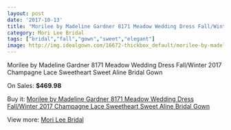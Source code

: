 ```yaml
---
layout: post
date: '2017-10-13'
title: "Morilee by Madeline Gardner 8171 Meadow Wedding Dress Fall/Winter 2017  Champagne Lace Sweetheart Sweet Aline Bridal Gown"
category: Mori Lee Bridal
tags: ["bridal","fall","gown","sweet","elegant"]
image: http://img.idealgown.com/16672-thickbox_default/morilee-by-madeline-gardner-8171-meadow-wedding-dress-fall-winter-2017-champagne-lace-sweetheart-sweet-aline-bridal-gown.jpg
---
```

Morilee by Madeline Gardner 8171 Meadow Wedding Dress Fall/Winter 2017  Champagne Lace Sweetheart Sweet Aline Bridal Gown

On Sales: **$469.98**
<a href="https://www.idealgown.com/en/mori-lee-bridal/6641-morilee-by-madeline-gardner-8171-meadow-wedding-dress-fall-winter-2017-champagne-lace-sweetheart-sweet-aline-bridal-gown.html"><amp-img layout="responsive" width="600" height="600" src="//img.idealgown.com/16672-thickbox_default/morilee-by-madeline-gardner-8171-meadow-wedding-dress-fall-winter-2017-champagne-lace-sweetheart-sweet-aline-bridal-gown.jpg" alt="Morilee by Madeline Gardner 8171 Meadow Wedding Dress Fall/Winter 2017  Champagne Lace Sweetheart Sweet Aline Bridal Gown 0" /></a>
<a href="https://www.idealgown.com/en/mori-lee-bridal/6641-morilee-by-madeline-gardner-8171-meadow-wedding-dress-fall-winter-2017-champagne-lace-sweetheart-sweet-aline-bridal-gown.html"><amp-img layout="responsive" width="600" height="600" src="//img.idealgown.com/16675-thickbox_default/morilee-by-madeline-gardner-8171-meadow-wedding-dress-fall-winter-2017-champagne-lace-sweetheart-sweet-aline-bridal-gown.jpg" alt="Morilee by Madeline Gardner 8171 Meadow Wedding Dress Fall/Winter 2017  Champagne Lace Sweetheart Sweet Aline Bridal Gown 1" /></a>
<a href="https://www.idealgown.com/en/mori-lee-bridal/6641-morilee-by-madeline-gardner-8171-meadow-wedding-dress-fall-winter-2017-champagne-lace-sweetheart-sweet-aline-bridal-gown.html"><amp-img layout="responsive" width="600" height="600" src="//img.idealgown.com/16674-thickbox_default/morilee-by-madeline-gardner-8171-meadow-wedding-dress-fall-winter-2017-champagne-lace-sweetheart-sweet-aline-bridal-gown.jpg" alt="Morilee by Madeline Gardner 8171 Meadow Wedding Dress Fall/Winter 2017  Champagne Lace Sweetheart Sweet Aline Bridal Gown 2" /></a>
<a href="https://www.idealgown.com/en/mori-lee-bridal/6641-morilee-by-madeline-gardner-8171-meadow-wedding-dress-fall-winter-2017-champagne-lace-sweetheart-sweet-aline-bridal-gown.html"><amp-img layout="responsive" width="600" height="600" src="//img.idealgown.com/16673-thickbox_default/morilee-by-madeline-gardner-8171-meadow-wedding-dress-fall-winter-2017-champagne-lace-sweetheart-sweet-aline-bridal-gown.jpg" alt="Morilee by Madeline Gardner 8171 Meadow Wedding Dress Fall/Winter 2017  Champagne Lace Sweetheart Sweet Aline Bridal Gown 3" /></a>

Buy it: [Morilee by Madeline Gardner 8171 Meadow Wedding Dress Fall/Winter 2017  Champagne Lace Sweetheart Sweet Aline Bridal Gown](https://www.idealgown.com/en/mori-lee-bridal/6641-morilee-by-madeline-gardner-8171-meadow-wedding-dress-fall-winter-2017-champagne-lace-sweetheart-sweet-aline-bridal-gown.html "Morilee by Madeline Gardner 8171 Meadow Wedding Dress Fall/Winter 2017  Champagne Lace Sweetheart Sweet Aline Bridal Gown")

View more: [Mori Lee Bridal](https://www.idealgown.com/en/90-mori-lee-bridal "Mori Lee Bridal")